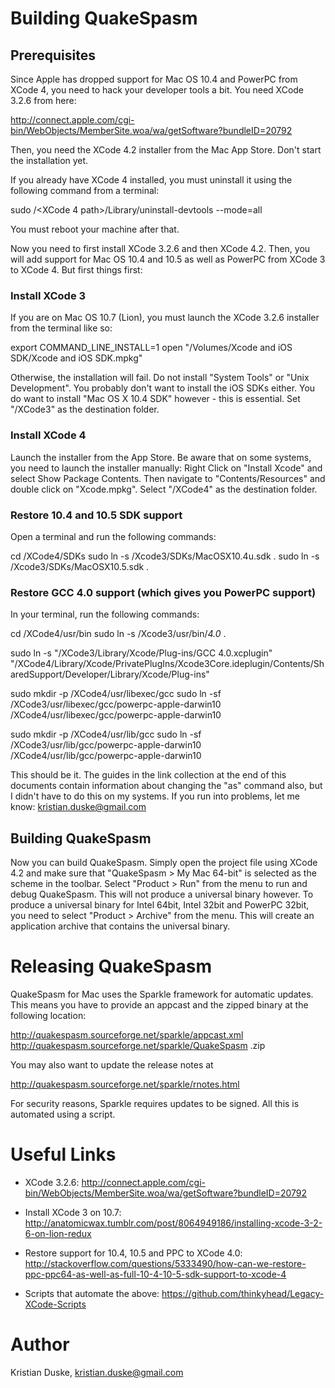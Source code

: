 # Building QuakeSpasm
## Prerequisites
Since Apple has dropped support for Mac OS 10.4 and PowerPC from XCode 4, you need to hack your developer tools a bit. You need XCode 3.2.6 from here:

http://connect.apple.com/cgi-bin/WebObjects/MemberSite.woa/wa/getSoftware?bundleID=20792

Then, you need the XCode 4.2 installer from the Mac App Store. Don't start the installation yet.

If you already have XCode 4 installed, you must uninstall it using the following command from a terminal:

sudo /<XCode 4 path>/Library/uninstall-devtools --mode=all

You must reboot your machine after that.

Now you need to first install XCode 3.2.6 and then XCode 4.2. Then, you will add support for Mac OS 10.4 and 10.5 as well as PowerPC from XCode 3 to XCode 4. But first things first:

### Install XCode 3
If you are on Mac OS 10.7 (Lion), you must launch the XCode 3.2.6 installer from the terminal like so:

export COMMAND_LINE_INSTALL=1
open "/Volumes/Xcode and iOS SDK/Xcode and iOS SDK.mpkg"

Otherwise, the installation will fail. Do not install "System Tools" or "Unix Development". You probably don't want to install the iOS SDKs either. You do want to install "Mac OS X 10.4 SDK" however - this is essential. Set "/XCode3" as the destination folder.

### Install XCode 4
Launch the installer from the App Store. Be aware that on some systems, you need to launch the installer manually: Right Click on "Install Xcode" and select Show Package Contents. Then navigate to "Contents/Resources" and double click on "Xcode.mpkg". Select "/XCode4" as the destination folder.

### Restore 10.4 and 10.5 SDK support
Open a terminal and run the following commands:

cd /XCode4/SDKs
sudo ln -s /Xcode3/SDKs/MacOSX10.4u.sdk .
sudo ln -s /Xcode3/SDKs/MacOSX10.5.sdk .

### Restore GCC 4.0 support (which gives you PowerPC support)
In your terminal, run the following commands:

cd /XCode4/usr/bin
sudo ln -s /Xcode3/usr/bin/*4.0* .

sudo ln -s "/XCode3/Library/Xcode/Plug-ins/GCC 4.0.xcplugin" "/XCode4/Library/Xcode/PrivatePlugIns/Xcode3Core.ideplugin/Contents/SharedSupport/Developer/Library/Xcode/Plug-ins"

sudo mkdir -p /XCode4/usr/libexec/gcc
sudo ln -sf /XCode3/usr/libexec/gcc/powerpc-apple-darwin10 /XCode4/usr/libexec/gcc/powerpc-apple-darwin10

sudo mkdir -p /XCode4/usr/lib/gcc
sudo ln -sf /XCode3/usr/lib/gcc/powerpc-apple-darwin10 /XCode4/usr/lib/gcc/powerpc-apple-darwin10

This should be it. The guides in the link collection at the end of this documents contain information about changing the "as" command also, but I didn't have to do this on my systems. If you run into problems, let me know: kristian.duske@gmail.com

## Building QuakeSpasm
Now you can build QuakeSpasm. Simply open the project file using XCode 4.2 and make sure that "QuakeSpasm > My Mac 64-bit" is selected as the scheme in the toolbar. Select "Product > Run" from the menu to run and debug QuakeSpasm. This will not produce a universal binary however. To produce a universal binary for Intel 64bit, Intel 32bit and PowerPC 32bit, you need to select "Product > Archive" from the menu. This will create an application archive that contains the universal binary.

# Releasing QuakeSpasm
QuakeSpasm for Mac uses the Sparkle framework for automatic updates. This means you have to provide an appcast and the zipped binary at the following location:

http://quakespasm.sourceforge.net/sparkle/appcast.xml
http://quakespasm.sourceforge.net/sparkle/QuakeSpasm <version>.zip

You may also want to update the release notes at

http://quakespasm.sourceforge.net/sparkle/rnotes.html

For security reasons, Sparkle requires updates to be signed. All this is automated using a script.

# Useful Links
- XCode 3.2.6:
http://connect.apple.com/cgi-bin/WebObjects/MemberSite.woa/wa/getSoftware?bundleID=20792

- Install XCode 3 on 10.7:
http://anatomicwax.tumblr.com/post/8064949186/installing-xcode-3-2-6-on-lion-redux

- Restore support for 10.4, 10.5 and PPC to XCode 4.0:
http://stackoverflow.com/questions/5333490/how-can-we-restore-ppc-ppc64-as-well-as-full-10-4-10-5-sdk-support-to-xcode-4

- Scripts that automate the above:
https://github.com/thinkyhead/Legacy-XCode-Scripts

# Author
Kristian Duske, kristian.duske@gmail.com